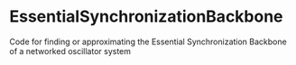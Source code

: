 # EssentialSynchronizationBackbone
Code for finding or approximating the Essential Synchronization Backbone of a networked oscillator system
